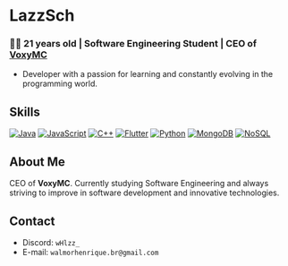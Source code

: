 # LazzSch

### 👨‍💻 21 years old | Software Engineering Student | CEO of [VoxyMC](https://voxymc.net)

* Developer with a passion for learning and constantly evolving in the programming world.

## Skills

[![Java](https://img.shields.io/badge/Java-007396?style=for-the-badge&logo=java&logoColor=white)](https://www.java.com/)
[![JavaScript](https://img.shields.io/badge/JavaScript-F7DF1E?style=for-the-badge&logo=javascript&logoColor=black)](https://developer.mozilla.org/en-US/docs/Web/JavaScript)
[![C++](https://img.shields.io/badge/C++-00599C?style=for-the-badge&logo=c%2B%2B&logoColor=white)](https://learn.microsoft.com/pt-br/cpp/cpp/?view=msvc-170)
[![Flutter](https://img.shields.io/badge/Flutter-02569B?style=for-the-badge&logo=flutter&logoColor=white)](https://flutter.dev/)
[![Python](https://img.shields.io/badge/Python-3776AB?style=for-the-badge&logo=python&logoColor=white)](https://www.python.org/)
[![MongoDB](https://img.shields.io/badge/MongoDB-47A248?style=for-the-badge&logo=mongodb&logoColor=white)](https://www.mongodb.com/)
[![NoSQL](https://img.shields.io/badge/NoSQL-003545?style=for-the-badge&logoColor=white)](https://www.oracle.com/br/database/nosql/what-is-nosql/)

## About Me

CEO of **VoxyMC**. Currently studying Software Engineering and always striving to improve in software development and innovative technologies.

## Contact

- Discord: `wHlzz_`
- E-mail: `walmorhenrique.br@gmail.com`

  
